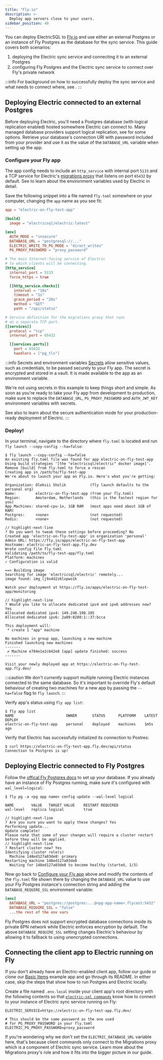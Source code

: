 ```yaml
---
title: "Fly.io"
description: >-
  Deploy app servers close to your users.
sidebar_position: 40
---
```


You can deploy ElectricSQL to [Fly.io](https://fly.io) and use either an external Postgres or an instance of Fly Postgres as the database for the sync service. This guide covers both scenarios:

  1. deploying the Electric sync service and connecting it to an external Postgres
  2. configuring Fly Postgres and the Electric sync service to connect over Fly's private network

:::info
For background on how to successfully deploy the sync service and what needs to connect where, see <DocPageLink path="deployment/concepts" />.
:::

## Deploying Electric connected to an external Postgres

Before deploying Electric, you'll need a Postgres database (with logical replication enabled) hosted somewhere Electric can connect to. Many managed database providers support logical replication, see <DocPageLink path="usage/installation/postgres#hosting" /> for some options. Retrieve your database's connection URI with password included from your provider and use it as the value of the `DATABASE_URL` variable when setting up the app.

### Configure your Fly app

The app config needs to include an `http_service` with internal port `5133` and a TCP service for Electric's [migrations proxy](../usage/data-modelling/migrations#migrations-proxy) that listens on port `65432` by default.  See <DocPageLink path="api/service" /> to learn about the environment variables used by Electric in detail.

Save the following snippet into a file named `fly.toml` somewhere on your computer, changing the `app` name as you see fit:

```toml
app = "electric-on-fly-test-app"

[build]
  image = "electricsql/electric:latest"

[env]
  AUTH_MODE = "insecure"
  DATABASE_URL = "postgresql://..."
  ELECTRIC_WRITE_TO_PG_MODE = "direct_writes"
  PG_PROXY_PASSWORD = "proxy_password"

# The main Internet-facing service of Electric
# to which clients will be connecting.
[http_service]
  internal_port = 5133
  force_https = true

  [[http_service.checks]]
    interval = "10s"
    timeout = "1s"
    grace_period = "20s"
    method = "GET"
    path = "/api/status"

# Service definition for the migrations proxy that runs
# on a separate TCP port.
[[services]]
  protocol = "tcp"
  internal_port = 65432

  [[services.ports]]
    port = 65432
    handlers = ["pg_tls"]
```

:::info Secrets and environment variables
[Secrets](https://fly.io/docs/reference/secrets/) allow sensitive values, such as credentials, to be passed securely to your Fly app. The secret is encrypted and stored in a vault. It is made available to the app as an environment variable.

We're not using secrets in this example to keep things short and simple. As soon as you're ready to take your Fly app from development to production, make sure to replace the `DATABASE_URL`, `PG_PROXY_PASSWORD` and `AUTH_JWT_KEY` environment variables with secrets.

See also <DocPageLink path="usage/auth/secure"/> to learn about the secure authentication mode for your production-ready deployment of Electric.
:::

### Deploy!

In your terminal, navigate to the directory where `fly.toml` is located and run `fly launch --copy-config --ha=false`:

```text
$ fly launch --copy-config --ha=false
An existing fly.toml file was found for app electric-on-fly-test-app
Using build strategies '[the "electricsql/electric" docker image]'.
Remove [build] from fly.toml to force a rescan
Creating app in /path/to/fly-test-app
We're about to launch your app on Fly.io. Here's what you're getting:

Organization: Oleksii Sholik           (fly launch defaults to the personal org)
Name:         electric-on-fly-test-app (from your fly.toml)
Region:       Amsterdam, Netherlands   (this is the fastest region for you)
App Machines: shared-cpu-1x, 1GB RAM   (most apps need about 1GB of RAM)
Postgres:     <none>                   (not requested)
Redis:        <none>                   (not requested)

// highlight-next-line
? Do you want to tweak these settings before proceeding? No
Created app 'electric-on-fly-test-app' in organization 'personal'
Admin URL: https://fly.io/apps/electric-on-fly-test-app
Hostname: electric-on-fly-test-app.fly.dev
Wrote config file fly.toml
Validating /path/to/fly-test-app/fly.toml
Platform: machines
✓ Configuration is valid

==> Building image
Searching for image 'electricsql/electric' remotely...
image found: img_lj9x4d2z6lxpwo1k

Watch your deployment at https://fly.io/apps/electric-on-fly-test-app/monitoring

// highlight-next-line
? Would you like to allocate dedicated ipv4 and ipv6 addresses now? Yes
Allocated dedicated ipv4: 149.248.198.105
Allocated dedicated ipv6: 2a09:8280:1::37:bcca

This deployment will:
 * create 1 "app" machine

No machines in group app, launching a new machine
Finished launching new machines
-------
 ✔ Machine e784e1e2c642e8 [app] update finished: success
-------

Visit your newly deployed app at https://electric-on-fly-test-app.fly.dev/
```

:::caution
We don't _currently_ support multiple running Electric instances connected to the same database. So it's important to override Fly's default behaviour of creating two machines for a new app by passing the `--ha=false` flag to `fly launch`.
:::

Verify app's status using `fly app list`:

```shell
$ fly app list
NAME                    	OWNER   	STATUS  	PLATFORM	LATEST DEPLOY
electric-on-fly-test-app	personal	deployed	machines	1m5s ago
```

Verify that Electric has successfully initialized its connection to Postres:

```shell
$ curl https://electric-on-fly-test-app.fly.dev/api/status
Connection to Postgres is up!
```


## Deploying Electric connected to Fly Postgres

Follow the [offical Fly Postgres docs](https://fly.io/docs/postgres/) to set up your database. If you already have an instance of Fly Postgres running, make sure it's configured with `wal_level=logical`:

```shell
$ fly pg -a <pg app name> config update --wal-level logical

NAME     	VALUE  	TARGET VALUE	RESTART REQUIRED
wal-level	replica	logical     	true

// highlight-next-line
? Are you sure you want to apply these changes? Yes
Performing update...
Update complete!
Please note that some of your changes will require a cluster restart
before they will be applied.
// highlight-next-line
? Restart cluster now? Yes
Identifying cluster role(s)
  Machine 148ed127a03de8: primary
Restarting machine 148ed127a03de8
  Waiting for 148ed127a03de8 to become healthy (started, 1/3)
```

Now go back to [Configure your Fly app](#configure-your-fly-app) above and modify the contents of the `fly.toml` file shown there by changing the `DATABASE_URL` value to use your Fly Postgres instance's connection string and adding the `DATABASE_REQUIRE_SSL` environment variable:


```toml
[env]
  DATABASE_URL = "postgres://postgres:...@<pg-app-name>.flycast:5432"
  DATABASE_REQUIRE_SSL = "false"
  ...the rest of the env vars
```

Fly Postgres does not support encrypted database connections inside its private 6PN network while Electric enforces encryption by default. The above `DATABASE_REQUIRE_SSL` setting changes Electric's behaviour by allowing it to fallback to using unencrypted connections.

## Connecting the client app to Electric running on Fly

If you don't already have an Electric-enabled client app, follow our <DocPageLink path="quickstart" /> guide or clone our [Basic Items](/docs/examples/basic) example app and go through its README. In either case, skip the steps that show how to run Postgres and Electric locally.

Create a file named `.env.local` inside your client app's root directory with the following contents so that [`electric-sql commands`](/docs/api/cli) know how to connect to your instance of Electric sync service running on Fly:

```shell
ELECTRIC_SERVICE=https://electric-on-fly-test-app.fly.dev/

# This should be the same password as the one used
# for PG_PROXY_PASSWORD in your fly.toml
ELECTRIC_PG_PROXY_PASSWORD=proxy_password
```

If you're wondering why we don't set the `ELECTRIC_DATABASE_URL` variable here, that's because client commands only connect to the Migrations proxy which is a component of Electric sync service. Learn more about the Migrations proxy's role and how it fits into the bigger picture in our <DocPageLink path="deployment/concepts#migrations-proxy" /> guide.

